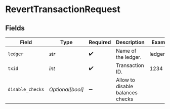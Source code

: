 # RevertTransactionRequest


## Fields

| Field                            | Type                             | Required                         | Description                      | Example                          |
| -------------------------------- | -------------------------------- | -------------------------------- | -------------------------------- | -------------------------------- |
| `ledger`                         | *str*                            | :heavy_check_mark:               | Name of the ledger.              | ledger001                        |
| `txid`                           | *int*                            | :heavy_check_mark:               | Transaction ID.                  | 1234                             |
| `disable_checks`                 | *Optional[bool]*                 | :heavy_minus_sign:               | Allow to disable balances checks |                                  |